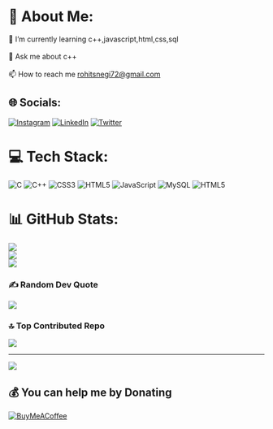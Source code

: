 # 💫 About Me:
🌱 I’m currently learning c++,javascript,html,css,sql<br><br>💬 Ask me about c++<br><br>📫 How to reach me rohitsnegi72@gmail.com<br>


## 🌐 Socials:
[![Instagram](https://img.shields.io/badge/Instagram-%23E4405F.svg?logo=Instagram&logoColor=white)](https://instagram.com/itzz_rohitt_10) [![LinkedIn](https://img.shields.io/badge/LinkedIn-%230077B5.svg?logo=linkedin&logoColor=white)](https://linkedin.com/in/just-rohit) [![Twitter](https://img.shields.io/badge/Twitter-%231DA1F2.svg?logo=Twitter&logoColor=white)](https://twitter.com/rohit_negi_x) 

# 💻 Tech Stack:
![C](https://img.shields.io/badge/c-%2300599C.svg?style=for-the-badge&logo=c&logoColor=white) ![C++](https://img.shields.io/badge/c++-%2300599C.svg?style=for-the-badge&logo=c%2B%2B&logoColor=white) ![CSS3](https://img.shields.io/badge/css3-%231572B6.svg?style=for-the-badge&logo=css3&logoColor=white) ![HTML5](https://img.shields.io/badge/html5-%23E34F26.svg?style=for-the-badge&logo=html5&logoColor=white) ![JavaScript](https://img.shields.io/badge/javascript-%23323330.svg?style=for-the-badge&logo=javascript&logoColor=%23F7DF1E) ![MySQL](https://img.shields.io/badge/mysql-%2300000f.svg?style=for-the-badge&logo=mysql&logoColor=white) ![HTML5](https://img.shields.io/badge/html5-%23E34F26.svg?style=for-the-badge&logo=html5&logoColor=white)
# 📊 GitHub Stats:
![](https://github-readme-stats.vercel.app/api?username=rohitsnegi&theme=dark&hide_border=false&include_all_commits=true&count_private=true)<br/>
![](https://github-readme-streak-stats.herokuapp.com/?user=rohitsnegi&theme=dark&hide_border=false)<br/>
![](https://github-readme-stats.vercel.app/api/top-langs/?username=rohitsnegi&theme=dark&hide_border=false&include_all_commits=true&count_private=true&layout=compact)

### ✍️ Random Dev Quote
![](https://quotes-github-readme.vercel.app/api?type=horizontal&theme=radical)

### 🔝 Top Contributed Repo
![](https://github-contributor-stats.vercel.app/api?username=rohitsnegi&limit=5&theme=dark&combine_all_yearly_contributions=true)

---
[![](https://visitcount.itsvg.in/api?id=rohitsnegi&icon=7&color=12)](https://visitcount.itsvg.in)

  ## 💰 You can help me by Donating
  [![BuyMeACoffee](https://img.shields.io/badge/Buy%20Me%20a%20Coffee-ffdd00?style=for-the-badge&logo=buy-me-a-coffee&logoColor=black)](https://buymeacoffee.com/dizzy_rohit) 

  
<!-- Proudly created with GPRM ( https://gprm.itsvg.in ) -->
